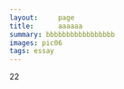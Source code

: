 ```yaml
---
layout:     page
title:      aaaaaa
summary: bbbbbbbbbbbbbbbbb
images: pic06
tags: essay
---
```


22